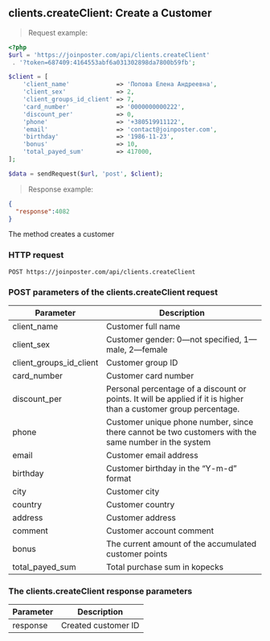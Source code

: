 ## clients.createClient: Create a Customer

> Request example:

```php
<?php
$url = 'https://joinposter.com/api/clients.createClient'
 . '?token=687409:4164553abf6a031302898da7800b59fb';

$client = [
    'client_name'             => 'Попова Елена Андреевна',
    'client_sex'              => 2,
    'client_groups_id_client' => 7,
    'card_number'             => '0000000000222',
    'discount_per'            => 0,
    'phone'                   => '+380519911122',
    'email'                   => 'contact@joinposter.com',
    'birthday'                => '1986-11-23',
    'bonus'                   => 10,
    'total_payed_sum'         => 417000,
];

$data = sendRequest($url, 'post', $client);
```

> Response example:

```json
{
  "response":4082
}
```

The method creates a customer

### HTTP request

`POST https://joinposter.com/api/clients.createClient`

### POST parameters of the clients.createClient request

Parameter | Description
--------- | -----------
client_name | Customer full name
client_sex | Customer gender: 0—not specified, 1—male, 2—female
client_groups_id_client | Customer group ID
card_number | Customer card number
discount_per | Personal percentage of a discount or points. It will be applied if it is higher than a customer group percentage.
phone | Customer unique phone number, since there cannot be two customers with the same number in the system
email | Customer email address
birthday | Customer birthday in the “Y-m-d” format
city | Customer city
country | Customer country
address | Customer address
comment | Customer account comment
bonus | The current amount of the accumulated customer points
total_payed_sum | Total purchase sum in kopecks

### The clients.createClient response parameters

Parameter | Description
--------- | -----------
response | Created customer ID

